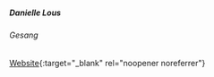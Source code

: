 ##### Danielle Lous

###### Gesang 

[Website](https://fabulousbeing.com/){:target="_blank" rel="noopener noreferrer"}

